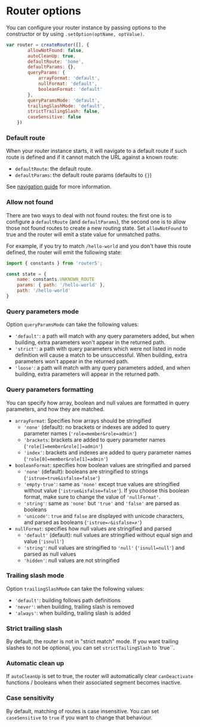 # Router options

You can configure your router instance by passing options to the constructor or by using `.setOption(optName, optValue)`.

```javascript
var router = createRouter([], {
        allowNotFound: false,
        autoCleanUp: true,
        defaultRoute: 'home',
        defaultParams: {},
        queryParams: {
            arrayFormat: 'default',
            nullFormat: 'default',
            booleanFormat: 'default'
        },
        queryParamsMode: 'default',
        trailingSlashMode: 'default',
        strictTrailingSlash: false,
        caseSensitive: false
    })
```

### Default route

When your router instance starts, it will navigate to a default route if such route is defined and if it cannot match the URL against a known route:

- `defaultRoute`: the default route.
- `defaultParams`: the default route params (defaults to `{}`)

See [navigation guide](/docs/navigation.html) for more information.


### Allow not found

There are two ways to deal with not found routes: the first one is to configure a `defaultRoute` (and `defaultParams`), the second one is to allow those not found routes to create a new routing state. Set `allowNotFound` to true and the router will emit a state value for unmatched paths.

For example, if you try to match `/hello-world` and you don't have this route defined, the router will emit the following state:

```js
import { constants } from 'router5';

const state = {
    name: constants.UNKNOWN_ROUTE
    params: { path: '/hello-world' },
    path: '/hello-world'
}
```


### Query parameters mode

Option `queryParamsMode` can take the following values:
* `'default'`: a path will match with any query parameters added, but when building, extra parameters won't appear in the returned path.
* `'strict'`: a path with query parameters which were not listed in node definition will cause a match to be unsuccessful. When building, extra parameters won't appear in the returned path.
* `'loose'`: a path will match with any query parameters added, and when building, extra parameters will appear in the returned path.


### Query parameters formatting

You can specify how array, boolean and null values are formatted in query parameters, and how they are matched.

* `arrayFormat`: Specifies how arrays should be stringified
  * `'none'` (default): no brackets or indexes are added to query parameter names (`'role=member&role=admin'`)
  * `'brackets`: brackets are added to query parameter names (`'role[]=member&role[]=admin'`)
  * `'index'`: brackets and indexes are added to query parameter names (`'role[0]=member&role[1]=admin'`)
* `booleanFormat`: specifies how boolean values are stringified and parsed
  * `'none'` (default): booleans are stringified to strings (`'istrue=true&isfalse=false'`)
  * `'empty-true'`: same as `'none'` except true values are stringified without value (`'istrue&isfalse=false'`). If you choose this boolean format, make sure to change the value of `'nullFormat'`.
  * `'string'`: same as `'none'` but `'true'` and `'false'` are parsed as booleans
  * `'unicode'`: `true` and `false` are displayed with unicode characters, and parsed as booleans (`'istrue=✓&isfalse=✗'`)
* `nullFormat`: specifies how null values are stringified and parsed
  * `'default'` (default): null values are stringified without equal sign and value (`'isnull'`)
  * `'string'`: null values are stringified to `'null'` (`'isnull=null'`) and parsed as null values
  * `'hidden'`: null values are not stringified


### Trailing slash mode

Option `trailingSlashMode` can take the following values:
* `'default'`: building follows path definitions
* `'never'`: when building, trailing slash is removed
* `'always'`: when building, trailing slash is added


### Strict trailing slash

By default, the router is not in "strict match" mode. If you want trailing slashes to not be optional, you can set `strictTailingSlash` to `true``.


### Automatic clean up

If `autoCleanUp` is set to true, the router will automatically clear `canDeactivate` functions / booleans when their associated segment becomes inactive.


### Case sensitivity

By default, matching of routes is case insensitive. You can set `caseSensitive` to `true` if you want to change that behaviour.
